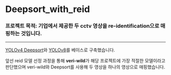 # Deepsort_with_reid

### 프로젝트 목적: 기업에서 제공한 두 cctv 영상을 re-identification으로 매핑하는 것입니다.
------------
<a href= "https://github.com/theAIGuysCode/yolov4-deepsort"> YOLOv4 Deepsort</a>와 <a href="https://github.com/ultralytics/ultralytics">YOLOv8</a>를 베이스로 구축했습니다. 

앞선 reid 모델 선정 과정을 통해 **veri-wild**가 해당 프로젝트에 가장 적절한 모델이라고 판단했으며 veri-wild와 Deepsort를 사용해 두 영상을 하나의 영상으로 매핑했습니다.

